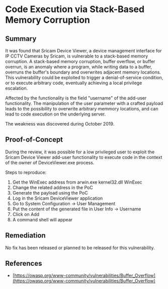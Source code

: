 # Code Execution via Stack-Based Memory Corruption

## Summary

It was found that Sricam Device Viewer, a device management interface for IP CCTV Cameras by Sricam, is vulnerable to a stack-based memory corruption. A stack-based memory corruption, buffer overflow, or buffer overrun, is an anomaly where a program, while writing data to a buffer, overruns the buffer's boundary and overwrites adjacent memory locations. This vulnerability could be exploited to trigger a denial-of-service condition, or to execute arbitrary code, eventually achieving a local privilege escalation.

Affected by the functionality is the field "username" of the add-user functionality. The manipulation of the user parameter with a crafted payload leads to the possibility to overwrite arbitrary memmory locations, and can lead to code execution on the underlying server.

The weakness was discovered during October 2019.

## Proof-of-Concept

During the review, it was possible for a low privileged user to exploit the Sricam Device Viewer add-user functionality to execute code in the context of the owner of DeviceViewer.exe process.

Steps to reproduce:

1. Get the WinExec address from arwin.exe kernel32.dll WinExec
2. Change the related address in the PoC
3. Generate the payload using the PoC
4. Log in the Sricam DeviceViewer application
5. Go to System Configuration -> User Management
6. Put the content of the generated file in User Info -> Username  
7. Click on Add
8. A command shell will appear

## Remediation

No fix has been released or planned to be released for this vulnerability. 

## References

* [https://owasp.org/www-community/vulnerabilities/Buffer_Overflow](https://owasp.org/www-community/vulnerabilities/Buffer_Overflow)